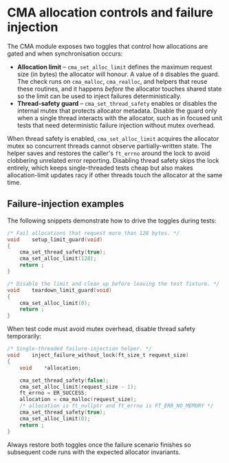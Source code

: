 # CMA allocation controls and failure injection

The CMA module exposes two toggles that control how allocations are gated and
when synchronisation occurs:

- **Allocation limit** – `cma_set_alloc_limit` defines the maximum request size
  (in bytes) the allocator will honour. A value of `0` disables the guard. The
  check runs on `cma_malloc`, `cma_realloc`, and helpers that reuse these
  routines, and it happens *before* the allocator touches shared state so the
  limit can be used to inject failures deterministically.
- **Thread-safety guard** – `cma_set_thread_safety` enables or disables the
  internal mutex that protects allocator metadata. Disable the guard only when a
  single thread interacts with the allocator, such as in focused unit tests that
  need deterministic failure injection without mutex overhead.

When thread safety is enabled, `cma_set_alloc_limit` acquires the allocator
mutex so concurrent threads cannot observe partially-written state. The helper
saves and restores the caller's `ft_errno` around the lock to avoid clobbering
unrelated error reporting. Disabling thread safety skips the lock entirely,
which keeps single-threaded tests cheap but also makes allocation-limit updates
racy if other threads touch the allocator at the same time.

## Failure-injection examples

The following snippets demonstrate how to drive the toggles during tests:

```c
/* Fail allocations that request more than 128 bytes. */
void    setup_limit_guard(void)
{
    cma_set_thread_safety(true);
    cma_set_alloc_limit(128);
    return ;
}

/* Disable the limit and clean up before leaving the test fixture. */
void    teardown_limit_guard(void)
{
    cma_set_alloc_limit(0);
    return ;
}
```

When test code must avoid mutex overhead, disable thread safety temporarily:

```c
/* Single-threaded failure-injection helper. */
void    inject_failure_without_lock(ft_size_t request_size)
{
    void    *allocation;

    cma_set_thread_safety(false);
    cma_set_alloc_limit(request_size - 1);
    ft_errno = ER_SUCCESS;
    allocation = cma_malloc(request_size);
    /* allocation is ft_nullptr and ft_errno is FT_ERR_NO_MEMORY */
    cma_set_thread_safety(true);
    cma_set_alloc_limit(0);
    return ;
}
```

Always restore both toggles once the failure scenario finishes so subsequent
code runs with the expected allocator invariants.
